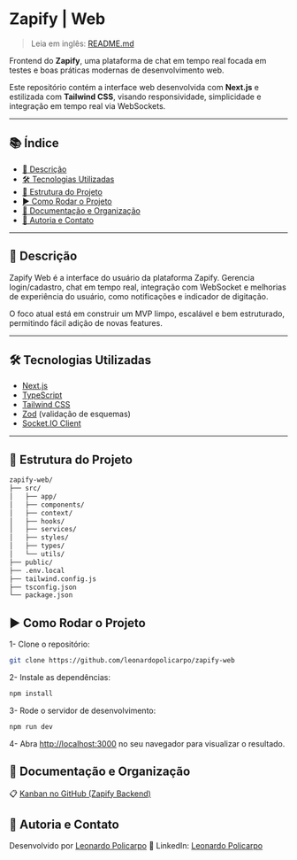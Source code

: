 # Zapify | Web

> Leia em inglês: [README.md](./README.md)

Frontend do **Zapify**, uma plataforma de chat em tempo real focada em testes e boas práticas modernas de desenvolvimento web.

Este repositório contém a interface web desenvolvida com **Next.js** e estilizada com **Tailwind CSS**, visando responsividade, simplicidade e integração em tempo real via WebSockets.

---

## 📚 Índice

- [📄 Descrição](#descrição)
- [🛠 Tecnologias Utilizadas](#tecnologias-utilizadas)
- [📁 Estrutura do Projeto](#estrutura-do-projeto)
- [▶️ Como Rodar o Projeto](#como-rodar-o-projeto)
- [📌 Documentação e Organização](#documentação-e-organização)
- [🧠 Autoria e Contato](#autoria-e-contato)

---

## 📄 Descrição

Zapify Web é a interface do usuário da plataforma Zapify. Gerencia login/cadastro, chat em tempo real, integração com WebSocket e melhorias de experiência do usuário, como notificações e indicador de digitação.

O foco atual está em construir um MVP limpo, escalável e bem estruturado, permitindo fácil adição de novas features.

---

## 🛠 Tecnologias Utilizadas

- [Next.js](https://nextjs.org/)
- [TypeScript](https://www.typescriptlang.org/)
- [Tailwind CSS](https://tailwindcss.com/)
- [Zod](https://zod.dev/) (validação de esquemas)
- [Socket.IO Client](https://socket.io/)

---

## 📁 Estrutura do Projeto

```bash
zapify-web/
├── src/
│   ├── app/
│   ├── components/
│   ├── context/
│   ├── hooks/
│   ├── services/
│   ├── styles/
│   ├── types/
│   └── utils/
├── public/
├── .env.local
├── tailwind.config.js
├── tsconfig.json
└── package.json
```


## ▶️ Como Rodar o Projeto

1- Clone o repositório:

```bash
git clone https://github.com/leonardopolicarpo/zapify-web
```

2- Instale as dependências:

```bash
npm install
```

3- Rode o servidor de desenvolvimento:

```bash
npm run dev
```

4- Abra [http://localhost:3000](http://localhost:3000) no seu navegador para visualizar o resultado.


## 📌 Documentação e Organização

📋 [Kanban no GitHub (Zapify Backend)](https://github.com/users/leonardopolicarpo/projects/3)

## 🧠 Autoria e Contato

Desenvolvido por [Leonardo Policarpo](https://github.com/leonardopolicarpo)
🔗 LinkedIn: [Leonardo Policarpo](https://www.linkedin.com/in/leonardodumont/)
